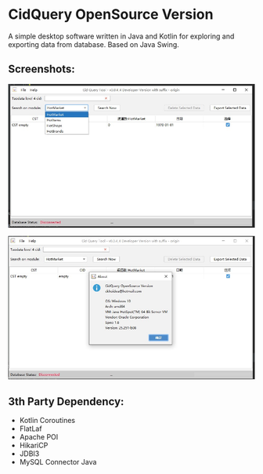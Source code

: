 # CidQuery OpenSource Version

A simple desktop software written in Java and Kotlin for exploring and exporting data from database. Based on Java
Swing.

## Screenshots:

![MainScene](screenshots/Screenshot_2021-07-08_170250.jpg)

![About](screenshots/Screenshot_2021-07-08_170308.jpg)

## 3th Party Dependency:

- Kotlin Coroutines
- FlatLaf
- Apache POI
- HikariCP
- JDBI3
- MySQL Connector Java

